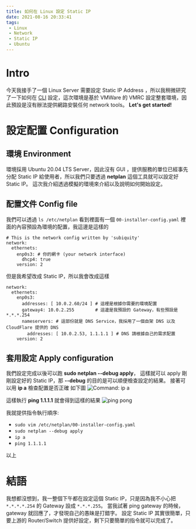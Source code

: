 ```yaml
---
title: 如何在 Linux 設定 Static IP
date: 2021-08-16 20:33:41
tags:
 - Linux
 - Network
 - Static IP
 - Ubuntu
---
```

# Intro
今天我接手了一個 Linux Server 需要設定 Static IP Address ，所以我稍微研究了一下如何在 [CLI](https://en.wikipedia.org/wiki/Command-line_interface) 設定，這次環境是基於 VMWare 的 VMRC 設定整套環境，因此預設是沒有辦法提供網路安裝任何 network tools。
**Let's get started!**
<!-- more -->
# 設定配置 Configuration
## 環境 Environment
環境採用 Ubuntu 20.04 LTS Server，因此沒有 GUI ，提供服務的單位已經事先分配 Static IP 給使用者，所以我們只要透過 **netplan** 這個工具就可以設定好 Static IP。
這次我介紹透過模擬的環境來介紹以及說明如何開始設定。

## 配置文件 Config file
我們可以透過 `ls /etc/netplan` 看到裡面有一個 `00-installer-config.yaml`
裡面的內容預設為環境的配置，我這邊是這樣的
```yaml=
# This is the network config written by 'subiquity'
network:
  ethernets:
    enp0s3: # 你的網卡 (your network interface)
      dhcp4: true
    version: 2
```

但是我希望改成 Static IP，所以我會改成這樣
```yaml=
network:
  ethernets:
    enp0s3:
      addresses: [ 10.0.2.60/24 ] # 這裡是根據你需要的環境配置
      gateway4: 10.0.2.255        # 這邊是我預設的 Gateway，有些預設是 *.*.*.254
      nameservers: # 這部份就是 DNS Service，我採用了一個自架 DNS 以及 CloudFlare 提供的 DNS
        addresses: [ 10.0.2.53, 1.1.1.1 ] # DNS 請根據自己的需求配置
    version: 2
```
## 套用設定 Apply configuration
我們設定完成以後可以跑 **sudo netplan --debug apply**， 這樣就可以 apply 剛剛設定好的 Static IP，那 **--debug** 的目的是可以順便檢查設定的結果。
接著可以用 **ip a** 檢查配置是否正確
如下圖
![Command: ip a](ip-address-result.png)

這樣執行 **ping 1.1.1.1** 就會得到這樣的結果
![ping pong](ping-1-1-1-1.png)

我就提供指令執行順序:
 - `sudo vim /etc/netplan/00-installer-config.yaml`
 - `sudo netplan --debug apply`
 - `ip a`
 - `ping 1.1.1.1`

以上

# 結語
我想都沒想到，我一整個下午都在設定這個 Static IP，只是因為我不小心把 `*.*.*.*.254` 的 Gateway 設成 `*.*.*.255`。
當我試著 ping gateway 的時候， gateway 就回應了，才發現自己的愚昧是打錯字。
設定 Static IP 其實很簡單，只要上游的 Router/Switch 提供好設定，剩下只要簡單的指令就可以完成了。
